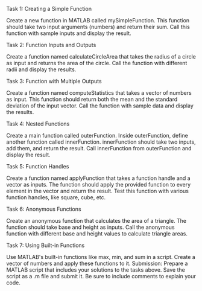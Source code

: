 Task 1: Creating a Simple Function

Create a new function in MATLAB called mySimpleFunction.
This function should take two input arguments (numbers) and return their sum.
Call this function with sample inputs and display the result.

Task 2: Function Inputs and Outputs

Create a function named calculateCircleArea that takes the radius of a circle as input and returns the area of the circle.
Call the function with different radii and display the results.

Task 3: Function with Multiple Outputs

Create a function named computeStatistics that takes a vector of numbers as input.
This function should return both the mean and the standard deviation of the input vector.
Call the function with sample data and display the results.

Task 4: Nested Functions

Create a main function called outerFunction.
Inside outerFunction, define another function called innerFunction.
innerFunction should take two inputs, add them, and return the result.
Call innerFunction from outerFunction and display the result.

Task 5: Function Handles

Create a function named applyFunction that takes a function handle and a vector as inputs.
The function should apply the provided function to every element in the vector and return the result.
Test this function with various function handles, like square, cube, etc.




Task 6: Anonymous Functions

Create an anonymous function that calculates the area of a triangle. The function should take base and height as inputs.
Call the anonymous function with different base and height values to calculate triangle areas.

Task 7: Using Built-in Functions

Use MATLAB's built-in functions like max, min, and sum in a script.
Create a vector of numbers and apply these functions to it.
Submission: Prepare a MATLAB script that includes your solutions to the tasks above. Save the script as a .m file and submit it. Be sure to include comments to explain your code.
